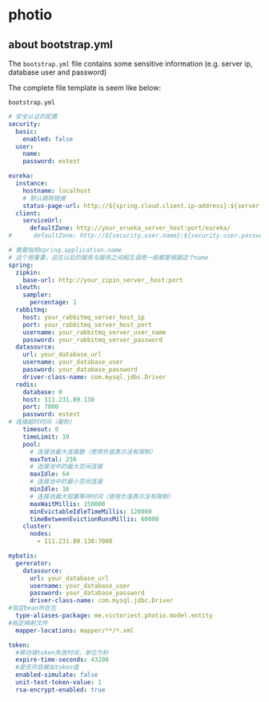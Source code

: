 # photio

## about bootstrap.yml

The ```bootstrap.yml``` file contains some sensitive information (e.g. server ip, database user and password)

The complete file template is seem like below:

```bootstrap.yml```
```yml
# 安全认证的配置
security:
  basic:
    enabled: false
  user:
    name:
    password: estest

eureka:
  instance:
    hostname: localhost
    # 默认跳转链接
    status-page-url: http://${spring.cloud.client.ip-address}:${server.port}/hello
  client:
    serviceUrl:
      defaultZone: http://your_erueka_server_host:port/eureka/
#      defaultZone: http://${security.user.name}:${security.user.password}@localhost:8090/eureka/

# 需要指明spring.application.name
# 这个很重要，这在以后的服务与服务之间相互调用一般都是根据这个name
spring:
  zipkin:
    base-url: http://your_zipin_server＿host:port
  sleuth:
    sampler:
      percentage: 1
  rabbitmq:
    host: your_rabbitmq_server_host_ip
    port: your_rabbitmq_server_host_port
    username: your_rabbitmq_server_user_name
    password: your_rabbitmq_server_password
  datasource:
    url: your_database_url
    username: your_database_user
    password: your_database_password
    driver-class-name: com.mysql.jdbc.Driver
  redis:
    database: 0
    host: 111.231.89.138
    port: 7000
    password: estest
# 连接超时时间（毫秒）
    timeout: 0
    timeLimit: 10
    pool:
      # 连接池最大连接数（使用负值表示没有限制）
      maxTotal: 256
      # 连接池中的最大空闲连接
      maxIdle: 64
      # 连接池中的最小空闲连接
      minIdle: 16
      # 连接池最大阻塞等待时间（使用负值表示没有限制）
      maxWaitMillis: 150000
      minEvictableIdleTimeMillis: 120000
      timeBetweenEvictionRunsMillis: 60000
    cluster:
      nodes:
        - 111.231.89.138:7000

mybatis:
  gererator:
    datasource:
      url: your_database_url
      username: your_database_user
      password: your_database_password
      driver-class-name: com.mysql.jdbc.Driver
#指定bean所在包
  type-aliases-package: me.victoriest.photio.model.entity
#指定映射文件
  mapper-locations: mapper/**/*.xml

token:
  #移动端token失效时间，单位为秒
  expire-time-seconds: 43200
  #是否开启模拟token值
  enabled-simulate: false
  unit-test-token-value: 1
  rsa-encrypt-enabled: true

```